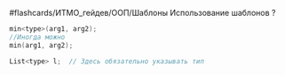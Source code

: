 #flashcards/ИТМО_гейдев/ООП/Шаблоны
Использование шаблонов
?
```C++
min<type>(arg1, arg2);
//Иногда можно
min(arg1, arg2);

List<type> l;  // Здесь обязательно указывать тип
```
